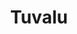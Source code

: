 ---
layout: content
data: tv
title: Tuvalu
isHome: true
link: https://figure.nz/search/?query=pacific%20tuvalu&ref=pfnz
---